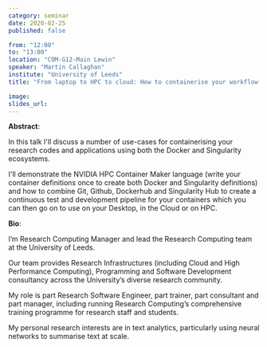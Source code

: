 ```yaml
---
category: seminar
date: 2020-02-25
published: false

from: "12:00"
to: "13:00"
location: "COM-G12-Main Lewin"
speaker: "Martin Callaghan"
institute: "University of Leeds"
title: "From laptop to HPC to cloud: How to containerise your workflow to make it portable and reproducible"

image:
slides_url:
---
```


**Abstract**:

In this talk I'll discuss a number of use-cases for containerising your research codes and applications
using both the Docker and Singularity ecosystems.  

I'll demonstrate the NVIDIA HPC Container Maker language
(write your container definitions once to create both Docker and Singularity definitions)
and how to combine Git, Github, Dockerhub and Singularity Hub
to create a continuous test and development pipeline for your containers
which you can then go on to use on your Desktop, in the Cloud or on HPC.

**Bio**:

I’m Research Computing Manager and lead the Research Computing team at the University of Leeds. 

Our team provides Research Infrastructures (including Cloud and High Performance Computing),
Programming and Software Development consultancy across the University’s diverse research community. 

My role is part Research Software Engineer, part trainer, part consultant and part manager,
including running Research Computing’s comprehensive training programme for research staff and students.


My personal research interests are in text analytics,
particularly using neural networks to summarise text at scale.
